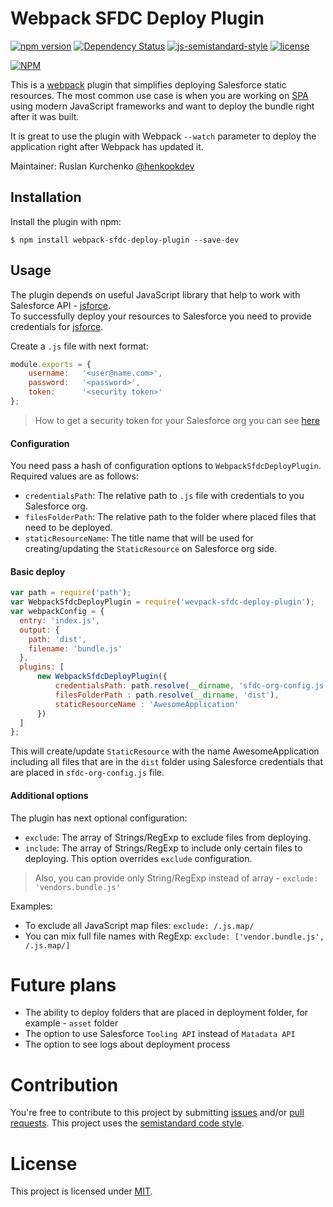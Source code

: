 Webpack SFDC Deploy Plugin
===================
[![npm version](https://badge.fury.io/js/webpack-sfdc-deploy-plugin.svg)](https://badge.fury.io/js/webpack-sfdc-deploy-plugin)
[![Dependency Status](https://david-dm.org/henko-okdev/webpack-sfdc-deploy-plugin.svg)](https://david-dm.org/henko-okdev/webpack-sfdc-deploy-plugin) 
[![js-semistandard-style](https://img.shields.io/badge/code%20style-semistandard-brightgreen.svg?style=flat-square)](https://github.com/Flet/semistandard) 
[![license](https://img.shields.io/github/license/mashape/apistatus.svg?maxAge=2592000)]()

[![NPM](https://nodei.co/npm/webpack-sfdc-deploy-plugin.png?downloads=true&downloadRank=true&stars=true)](https://nodei.co/npm/webpack-sfdc-deploy-plugin/)

This is a [webpack](http://webpack.github.io/) plugin that simplifies deploying Salesforce static resources.
The most common use case is when you are working on [SPA](https://en.wikipedia.org/wiki/Single-page_application) using modern JavaScript frameworks and want to deploy the bundle 
right after it was built. 

It is great to use the plugin with Webpack `--watch` parameter to deploy the application
right after Webpack has updated it.

Maintainer: Ruslan Kurchenko [@henkookdev](https://twitter.com/henkookdev)

Installation
------------
Install the plugin with npm:
```shell
$ npm install webpack-sfdc-deploy-plugin --save-dev
```

Usage
-----------

The plugin depends on useful JavaScript library that help to work with Salesforce API - [jsforce](https://www.npmjs.com/package/jsforce).    
To successfully deploy your resources to Salesforce you need to provide credentials for [jsforce](https://www.npmjs.com/package/jsforce).   

Create a `.js` file with next format:
```javascript
module.exports = {
    username:   '<user@name.com>',
    password:   '<password>',
    token:      '<security token>'
};
```

> How to get a security token for your Salesforce org you can see [here](https://help.salesforce.com/articleView?id=user_security_token.htm)

#### Configuration

You need pass a hash of configuration options to `WebpackSfdcDeployPlugin`.     
Required values are as follows:
- `credentialsPath`: The relative path to `.js` file with credentials to you Salesforce org.
- `filesFolderPath`: The relative path to the folder where placed files that need to be deployed.
- `staticResourceName`: The title name that will be used for creating/updating the `StaticResource` on Salesforce org side.

#### Basic deploy
```javascript
var path = require('path');
var WebpackSfdcDeployPlugin = require('wevpack-sfdc-deploy-plugin');
var webpackConfig = {
  entry: 'index.js',
  output: {
    path: 'dist',
    filename: 'bundle.js'
  },
  plugins: [
      new WebpackSfdcDeployPlugin({
          credentialsPath: path.resolve(__dirname, 'sfdc-org-config.js'),
          filesFolderPath : path.resolve(__dirname, 'dist'),
          staticResourceName : 'AwesomeApplication'         
      })
  ]
};
```

This will create/update `StaticResource` with the name AwesomeApplication including all files that are in the `dist` folder
using Salesforce credentials that are placed in `sfdc-org-config.js` file.

#### Additional options

The plugin has next optional configuration:
- `exclude`: The array of Strings/RegExp to exclude files from deploying.
- `include`: The array of Strings/RegExp to include only certain files to deploying. This option overrides `exclude` configuration.

> Also, you can provide only String/RegExp instead of array - `exclude: 'vendors.bundle.js'`

Examples:
- To exclude all JavaScript map files: `exclude: /.js.map/`
- You can mix full file names with RegExp: `exclude: ['vendor.bundle.js', /.js.map/]`

# Future plans
- The ability to deploy folders that are placed in deployment folder, for example - `asset` folder 
- The option to use Salesforce `Tooling API` instead of `Matadata API`
- The option to see logs about deployment process

# Contribution

You're free to contribute to this project by submitting [issues](https://github.com/henko-okdev/webpack-sfdc-deploy-plugin/issues) and/or [pull requests](https://github.com/henko-okdev/webpack-sfdc-deploy-plugin/pulls). 
This project uses the [semistandard code style](https://github.com/Flet/semistandard).

# License

This project is licensed under [MIT](https://github.com/henko-okdev/webpack-sfdc-deploy-plugin/blob/master/LICENSE).